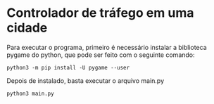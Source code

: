 # Controlador de tráfego em uma cidade

Para executar o programa, primeiro é necessário instalar a biblioteca pygame do python, que pode ser feito com o seguinte comando:

```python3 -m pip install -U pygame --user```

Depois de instalado, basta executar o arquivo main.py

```python3 main.py```